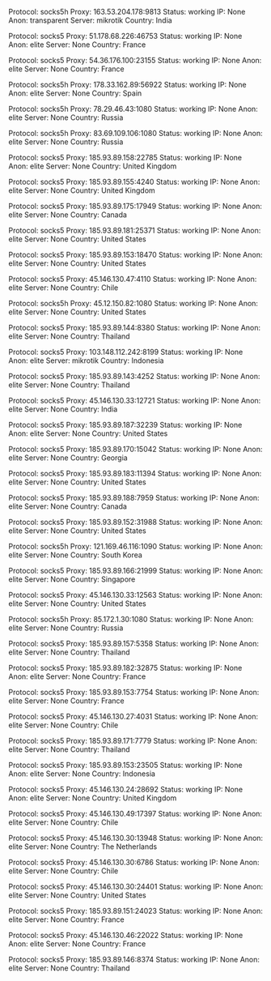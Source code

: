 Protocol: socks5h
Proxy: 163.53.204.178:9813
Status: working
IP: None
Anon: transparent
Server: mikrotik
Country: India

Protocol: socks5
Proxy: 51.178.68.226:46753
Status: working
IP: None
Anon: elite
Server: None
Country: France

Protocol: socks5
Proxy: 54.36.176.100:23155
Status: working
IP: None
Anon: elite
Server: None
Country: France

Protocol: socks5h
Proxy: 178.33.162.89:56922
Status: working
IP: None
Anon: elite
Server: None
Country: Spain

Protocol: socks5h
Proxy: 78.29.46.43:1080
Status: working
IP: None
Anon: elite
Server: None
Country: Russia

Protocol: socks5h
Proxy: 83.69.109.106:1080
Status: working
IP: None
Anon: elite
Server: None
Country: Russia

Protocol: socks5
Proxy: 185.93.89.158:22785
Status: working
IP: None
Anon: elite
Server: None
Country: United Kingdom

Protocol: socks5
Proxy: 185.93.89.155:4240
Status: working
IP: None
Anon: elite
Server: None
Country: United Kingdom

Protocol: socks5
Proxy: 185.93.89.175:17949
Status: working
IP: None
Anon: elite
Server: None
Country: Canada

Protocol: socks5
Proxy: 185.93.89.181:25371
Status: working
IP: None
Anon: elite
Server: None
Country: United States

Protocol: socks5
Proxy: 185.93.89.153:18470
Status: working
IP: None
Anon: elite
Server: None
Country: United States

Protocol: socks5
Proxy: 45.146.130.47:4110
Status: working
IP: None
Anon: elite
Server: None
Country: Chile

Protocol: socks5h
Proxy: 45.12.150.82:1080
Status: working
IP: None
Anon: elite
Server: None
Country: United States

Protocol: socks5
Proxy: 185.93.89.144:8380
Status: working
IP: None
Anon: elite
Server: None
Country: Thailand

Protocol: socks5
Proxy: 103.148.112.242:8199
Status: working
IP: None
Anon: elite
Server: mikrotik
Country: Indonesia

Protocol: socks5
Proxy: 185.93.89.143:4252
Status: working
IP: None
Anon: elite
Server: None
Country: Thailand

Protocol: socks5
Proxy: 45.146.130.33:12721
Status: working
IP: None
Anon: elite
Server: None
Country: India

Protocol: socks5
Proxy: 185.93.89.187:32239
Status: working
IP: None
Anon: elite
Server: None
Country: United States

Protocol: socks5
Proxy: 185.93.89.170:15042
Status: working
IP: None
Anon: elite
Server: None
Country: Georgia

Protocol: socks5
Proxy: 185.93.89.183:11394
Status: working
IP: None
Anon: elite
Server: None
Country: United States

Protocol: socks5
Proxy: 185.93.89.188:7959
Status: working
IP: None
Anon: elite
Server: None
Country: Canada

Protocol: socks5
Proxy: 185.93.89.152:31988
Status: working
IP: None
Anon: elite
Server: None
Country: United States

Protocol: socks5h
Proxy: 121.169.46.116:1090
Status: working
IP: None
Anon: elite
Server: None
Country: South Korea

Protocol: socks5
Proxy: 185.93.89.166:21999
Status: working
IP: None
Anon: elite
Server: None
Country: Singapore

Protocol: socks5
Proxy: 45.146.130.33:12563
Status: working
IP: None
Anon: elite
Server: None
Country: United States

Protocol: socks5h
Proxy: 85.172.1.30:1080
Status: working
IP: None
Anon: elite
Server: None
Country: Russia

Protocol: socks5
Proxy: 185.93.89.157:5358
Status: working
IP: None
Anon: elite
Server: None
Country: Thailand

Protocol: socks5
Proxy: 185.93.89.182:32875
Status: working
IP: None
Anon: elite
Server: None
Country: France

Protocol: socks5
Proxy: 185.93.89.153:7754
Status: working
IP: None
Anon: elite
Server: None
Country: France

Protocol: socks5
Proxy: 45.146.130.27:4031
Status: working
IP: None
Anon: elite
Server: None
Country: Chile

Protocol: socks5
Proxy: 185.93.89.171:7779
Status: working
IP: None
Anon: elite
Server: None
Country: Thailand

Protocol: socks5
Proxy: 185.93.89.153:23505
Status: working
IP: None
Anon: elite
Server: None
Country: Indonesia

Protocol: socks5
Proxy: 45.146.130.24:28692
Status: working
IP: None
Anon: elite
Server: None
Country: United Kingdom

Protocol: socks5
Proxy: 45.146.130.49:17397
Status: working
IP: None
Anon: elite
Server: None
Country: Chile

Protocol: socks5
Proxy: 45.146.130.30:13948
Status: working
IP: None
Anon: elite
Server: None
Country: The Netherlands

Protocol: socks5
Proxy: 45.146.130.30:6786
Status: working
IP: None
Anon: elite
Server: None
Country: Chile

Protocol: socks5
Proxy: 45.146.130.30:24401
Status: working
IP: None
Anon: elite
Server: None
Country: United States

Protocol: socks5
Proxy: 185.93.89.151:24023
Status: working
IP: None
Anon: elite
Server: None
Country: France

Protocol: socks5
Proxy: 45.146.130.46:22022
Status: working
IP: None
Anon: elite
Server: None
Country: France

Protocol: socks5
Proxy: 185.93.89.146:8374
Status: working
IP: None
Anon: elite
Server: None
Country: Thailand

